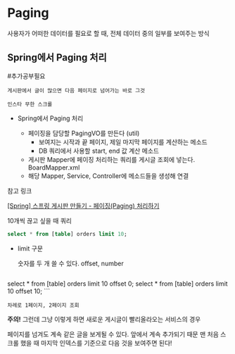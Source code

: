 # Paging

사용자가 어떠한 데이터를 필요로 할 때, 전체 데이터 중의 일부를 보여주는 방식

## Spring에서 Paging 처리
#추가공부필요

```
게시판에서 글이 많으면 다음 페이지로 넘어가는 바로 그것

인스타 무한 스크롤
```

-   Spring에서 Paging 처리
	
	-   페이징을 담당할 PagingVO를 만든다 (util)
		-   보여지는 시작과 끝 페이지, 제일 마지막 페이지를 계산하는 메소드
		-   DB 쿼리에서 사용할 start, end 값 계산 메소드
	-   게시판 Mapper에 페이징 처리하는 쿼리를 게시글 조회에 넣는다. BoardMapper.xml
	-   해당 Mapper, Service, Controller에 메소드들을 생성해 연결

참고 링크

[[Spring] 스프링 게시판 만들기 - 페이징(Paging) 처리하기](https://po9357.github.io/spring/2019-05-28-Board_Paging/)

10개씩 끊고 싶을 때 쿼리

```sql
select * from [table] orders limit 10;
```

-   limit 구문
	
	숫자를 두 개 쓸 수 있다. offset, number
	
	```sql
select * from [table] orders limit 10 offset 0;
select * from [table] orders limit 10 offset 10;
	```
	
	차례로 1페이지, 2페이지 조회
	

**주의!** 그런데 그냥 이렇게 하면 새로운 게시글이 빨리올라오는 서비스의 경우

페이지를 넘겨도 계속 같은 글을 보게될 수 있다. 앞에서 계속 추가되기 때문
맨 처음 스크롤 했을 때 마지막 인덱스를 기준으로 다음 것을 보여주면 된다!
